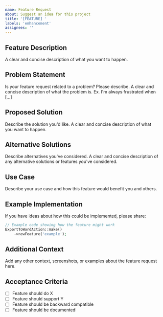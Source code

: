 ```yaml
---
name: Feature Request
about: Suggest an idea for this project
title: '[FEATURE] '
labels: 'enhancement'
assignees: ''
---
```


## Feature Description
A clear and concise description of what you want to happen.

## Problem Statement
Is your feature request related to a problem? Please describe.
A clear and concise description of what the problem is. Ex. I'm always frustrated when [...]

## Proposed Solution
Describe the solution you'd like.
A clear and concise description of what you want to happen.

## Alternative Solutions
Describe alternatives you've considered.
A clear and concise description of any alternative solutions or features you've considered.

## Use Case
Describe your use case and how this feature would benefit you and others.

## Example Implementation
If you have ideas about how this could be implemented, please share:

```php
// Example code showing how the feature might work
ExportToWordAction::make()
    ->newFeature('example');
```

## Additional Context
Add any other context, screenshots, or examples about the feature request here.

## Acceptance Criteria
- [ ] Feature should do X
- [ ] Feature should support Y
- [ ] Feature should be backward compatible
- [ ] Feature should be documented
